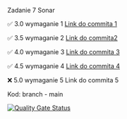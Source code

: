 Zadanie 7 Sonar

✅ 3.0 wymaganie 1 [Link do commita 1](https://github.com/MichalWilk45/Ebiznes_Sonar_Server/commit/47e96bc018ddad2bf86690e15a647645e284f2a5)

✅ 3.5 wymaganie 2 [Link do commita2](https://github.com/MichalWilk45/Ebiznes_Sonar_Server/commit/e85f14d25fefccfd35976295a48e73801be2788a)

✅ 4.0 wymaganie 3 [Link do commita 3](https://github.com/MichalWilk45/Ebiznes_Sonar_Server/commit/e85f14d25fefccfd35976295a48e73801be2788a)

✅ 4.5 wymaganie 4 [Link do commita 4](https://github.com/MichalWilk45/Ebiznes_Sonar_Server/commit/e85f14d25fefccfd35976295a48e73801be2788a)

❌ 5.0 wymaganie 5 Link do commita 5

Kod: branch - main


[![Quality Gate Status](https://sonarcloud.io/api/project_badges/measure?project=MichalWilk45_Ebiznes_Sonar_Client&metric=alert_status)](https://sonarcloud.io/summary/new_code?id=MichalWilk45_Ebiznes_Sonar_Client)
